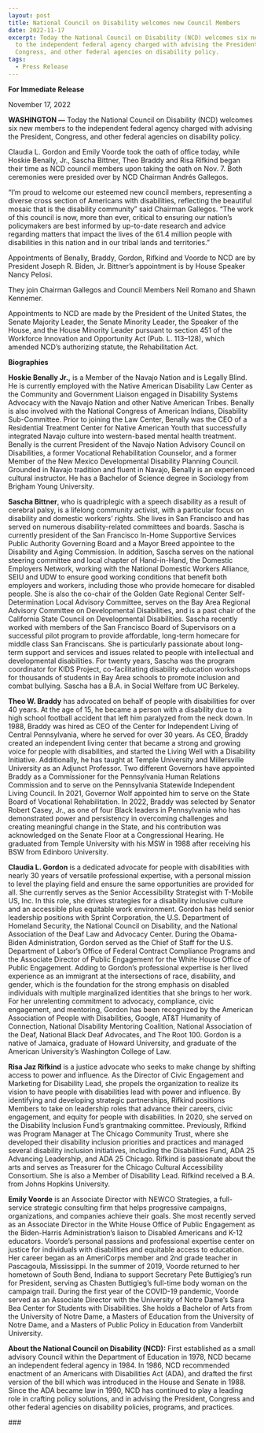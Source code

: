 ```yaml
---
layout: post
title: National Council on Disability welcomes new Council Members
date: 2022-11-17
excerpt: Today the National Council on Disability (NCD) welcomes six new members
  to the independent federal agency charged with advising the President,
  Congress, and other federal agencies on disability policy.
tags:
  - Press Release
---
```


**For Immediate Release**

November 17, 2022

**WASHINGTON —** Today the National Council on Disability (NCD) welcomes six new members to the independent federal agency charged with advising the President, Congress, and other federal agencies on disability policy.

Claudia L. Gordon and Emily Voorde took the oath of office today, while Hoskie Benally, Jr., Sascha Bittner, Theo Braddy and Risa Rifkind began their time as NCD council members upon taking the oath on Nov. 7. Both ceremonies were presided over by NCD Chairman Andrés Gallegos.

“I’m proud to welcome our esteemed new council members, representing a diverse cross section of Americans with disabilities, reflecting the beautiful mosaic that is the disability community” said Chairman Gallegos. “The work of this council is now, more than ever, critical to ensuring our nation’s policymakers are best informed by up-to-date research and advice regarding matters that impact the lives of the 61.4 million people with disabilities in this nation and in our tribal lands and territories.”

Appointments of Benally, Braddy, Gordon, Rifkind and Voorde to NCD are by President Joseph R. Biden, Jr. Bittner’s appointment is by House Speaker Nancy Pelosi.

They join Chairman Gallegos and Council Members Neil Romano and Shawn Kennemer.

Appointments to NCD are made by the President of the United States, the Senate Majority Leader, the Senate Minority Leader, the Speaker of the House, and the House Minority Leader pursuant to section 451 of the Workforce Innovation and Opportunity Act (Pub. L. 113–128), which amended NCD’s authorizing statute, the Rehabilitation Act.

**Biographies**

**Hoskie Benally Jr.,** is a Member of the Navajo Nation and is Legally Blind. He is currently employed with the Native American Disability Law Center as the Community and Government Liaison engaged in Disability Systems Advocacy with the Navajo Nation and other Native American Tribes. Benally is also involved with the National Congress of American Indians, Disability Sub-Committee. Prior to joining the Law Center, Benally was the CEO of a Residential Treatment Center for Native American Youth that successfully integrated Navajo culture into western-based mental health treatment. Benally is the current President of the Navajo Nation Advisory Council on Disabilities, a former Vocational Rehabilitation Counselor, and a former Member of the New Mexico Developmental Disability Planning Council. Grounded in Navajo tradition and fluent in Navajo, Benally is an experienced cultural instructor. He has a Bachelor of Science degree in Sociology from Brigham Young University.

**Sascha Bittner**, who is quadriplegic with a speech disability as a result of cerebral palsy, is a lifelong community activist, with a particular focus on disability and domestic workers’ rights. She lives in San Francisco and has served on numerous disability-related committees and boards. Sascha is currently president of the San Francisco In-Home Supportive Services Public Authority Governing Board and a Mayor Breed appointee to the Disability and Aging Commission. In addition, Sascha serves on the national steering committee and local chapter of Hand-in-Hand, the Domestic Employers Network, working with the National Domestic Workers Alliance, SEIU and UDW to ensure good working conditions that benefit both employers and workers, including those who provide homecare for disabled people. She is also the co-chair of the Golden Gate Regional Center Self-Determination Local Advisory Committee, serves on the Bay Area Regional Advisory Committee on Developmental Disabilities, and is a past chair of the California State Council on Developmental Disabilities. Sascha recently worked with members of the San Francisco Board of Supervisors on a successful pilot program to provide affordable, long-term homecare for middle class San Franciscans. She is particularly passionate about long-term support and services and issues related to people with intellectual and developmental disabilities. For twenty years, Sascha was the program coordinator for KIDS Project, co-facilitating disability education workshops for thousands of students in Bay Area schools to promote inclusion and combat bullying. Sascha has a B.A. in Social Welfare from UC Berkeley.

**Theo W. Braddy** has advocated on behalf of people with disabilities for over 40 years. At the age of 15, he became a person with a disability due to a high school football accident that left him paralyzed from the neck down. In 1988, Braddy was hired as CEO of the Center for Independent Living of Central Pennsylvania, where he served for over 30 years. As CEO, Braddy created an independent living center that became a strong and growing voice for people with disabilities, and started the Living Well with a Disability Initiative. Additionally, he has taught at Temple University and Millersville University as an Adjunct Professor. Two different Governors have appointed Braddy as a Commissioner for the Pennsylvania Human Relations Commission and to serve on the Pennsylvania Statewide Independent Living Council. In 2021, Governor Wolf appointed him to serve on the State Board of Vocational Rehabilitation. In 2022, Braddy was selected by Senator Robert Casey, Jr., as one of four Black leaders in Pennsylvania who has demonstrated power and persistency in overcoming challenges and creating meaningful change in the State, and his contribution was acknowledged on the Senate Floor at a Congressional Hearing. He graduated from Temple University with his MSW in 1988 after receiving his BSW from Edinboro University.

**Claudia L. Gordon** is a dedicated advocate for people with disabilities with nearly 30 years of versatile professional expertise, with a personal mission to level the playing field and ensure the same opportunities are provided for all. She currently serves as the Senior Accessibility Strategist with T-Mobile US, Inc. In this role, she drives strategies for a disability inclusive culture and an accessible plus equitable work environment. Gordon has held senior leadership positions with Sprint Corporation, the U.S. Department of Homeland Security, the National Council on Disability, and the National Association of the Deaf Law and Advocacy Center. During the Obama-Biden Administration, Gordon served as the Chief of Staff for the U.S. Department of Labor’s Office of Federal Contract Compliance Programs and the Associate Director of Public Engagement for the White House Office of Public Engagement. Adding to Gordon’s professional expertise is her lived experience as an immigrant at the intersections of race, disability, and gender, which is the foundation for the strong emphasis on disabled individuals with multiple marginalized identities that she brings to her work. For her unrelenting commitment to advocacy, compliance, civic engagement, and mentoring, Gordon has been recognized by the American Association of People with Disabilities, Google, AT&T Humanity of Connection, National Disability Mentoring Coalition, National Association of the Deaf, National Black Deaf Advocates, and The Root 100. Gordon is a native of Jamaica, graduate of Howard University, and graduate of the American University’s Washington College of Law.

**Risa Jaz Rifkind** is a justice advocate who seeks to make change by shifting access to power and influence. As the Director of Civic Engagement and Marketing for Disability Lead, she propels the organization to realize its vision to have people with disabilities lead with power and influence. By identifying and developing strategic partnerships, Rifkind positions Members to take on leadership roles that advance their careers, civic engagement, and equity for people with disabilities. In 2020, she served on the Disability Inclusion Fund’s grantmaking committee. Previously, Rifkind was Program Manager at The Chicago Community Trust, where she developed their disability inclusion priorities and practices and managed several disability inclusion initiatives, including the Disabilities Fund, ADA 25 Advancing Leadership, and ADA 25 Chicago. Rifkind is passionate about the arts and serves as Treasurer for the Chicago Cultural Accessibility Consortium. She is also a Member of Disability Lead. Rifkind received a B.A. from Johns Hopkins University.

**Emily Voorde** is an Associate Director with NEWCO Strategies, a full-service strategic consulting firm that helps progressive campaigns, organizations, and companies achieve their goals. She most recently served as an Associate Director in the White House Office of Public Engagement as the Biden-Harris Administration’s liaison to Disabled Americans and K-12 educators. Voorde’s personal passions and professional expertise center on justice for individuals with disabilities and equitable access to education. Her career began as an AmeriCorps member and 2nd grade teacher in Pascagoula, Mississippi. In the summer of 2019, Voorde returned to her hometown of South Bend, Indiana to support Secretary Pete Buttigieg’s run for President, serving as Chasten Buttigieg’s full-time body woman on the campaign trail. During the first year of the COVID-19 pandemic, Voorde served as an Associate Director with the University of Notre Dame’s Sara Bea Center for Students with Disabilities. She holds a Bachelor of Arts from the University of Notre Dame, a Masters of Education from the University of Notre Dame, and a Masters of Public Policy in Education from Vanderbilt University.

**About the National Council on Disability (NCD):** First established as a small advisory Council within the Department of Education in 1978, NCD became an independent federal agency in 1984. In 1986, NCD recommended enactment of an Americans with Disabilities Act (ADA), and drafted the first version of the bill which was introduced in the House and Senate in 1988. Since the ADA became law in 1990, NCD has continued to play a leading role in crafting policy solutions, and in advising the President, Congress and other federal agencies on disability policies, programs, and practices.





\###
